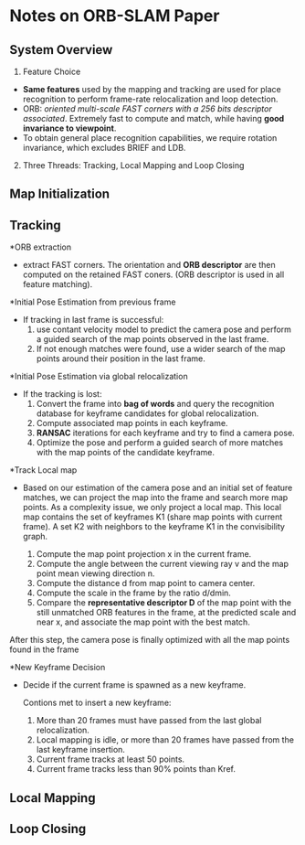# Notes on ORB-SLAM Paper
## System Overview
1. Feature Choice  
* **Same features** used by the mapping and tracking are used for 
place recognition to perform frame-rate relocalization and loop 
detection. 
* ORB: *oriented multi-scale FAST corners with a 256 bits descriptor
 associated*. Extremely fast to compute and match, while having 
**good invariance to viewpoint**.  
* To obtain general place recognition capabilities, we require 
rotation invariance, which excludes BRIEF and LDB. 
2. Three Threads: Tracking, Local Mapping and Loop Closing
## Map Initialization

## Tracking
*ORB extraction 
- extract FAST corners. The orientation and **ORB descriptor**
are then computed on the retained FAST coners. (ORB descriptor is used in
all feature matching).

*Initial Pose Estimation from previous frame 
- If tracking  in last frame is successful:
    1. use contant velocity model to predict the camera pose and perform 
       a guided search of the map points observed in the last frame. 
    2. If not enough matches were found, use a wider search of the map points
       around their position in the last frame.

*Initial Pose Estimation via global relocalization 
- If the tracking is lost:
    1. Convert the frame into **bag of words** and query the recognition database
       for keyframe candidates for global relocalization. 
    2. Compute associated map points in each keyframe. 
    3. **RANSAC** iterations for each keyframe and try to find a camera pose.
    4. Optimize the pose and perform a guided search of more matches with the map 
       points of the candidate keyframe.

*Track Local map 
- Based on our estimation of the camera pose and an initial set of feature matches, 
we can project the map into the frame and search more map points. As a complexity 
issue, we only project a local map. This local map contains the set of keyframes K1
(share map points with current frame). A set K2 with neighbors to the keyframe K1 
in the convisibility graph.

   1) Compute the map point projection x in the current frame.
   2) Compute the angle between the current viewing ray v and the map point mean viewing 
      direction n.
   3) Compute the distance d from map point to camera center. 
   4) Compute the scale in the frame by the ratio d/dmin.
   5) Compare the **representative descriptor D** of the map point with the still unmatched
      ORB features in the frame, at the predicted scale and near x, and associate the map 
      point with the best match.

After this step, the camera pose is finally optimized with all the map points found 
in the frame

*New Keyframe Decision 
- Decide if the current frame is spawned as a new keyframe.

  Contions met to insert a new keyframe:
    1) More than 20 frames must have passed from the last global relocalization.
    2) Local mapping is idle, or more than 20 frames have passed from the last keyframe 
       insertion.
    3) Current frame tracks at least 50 points.
    4) Current frame tracks less than 90% points than Kref.

## Local Mapping

## Loop Closing


